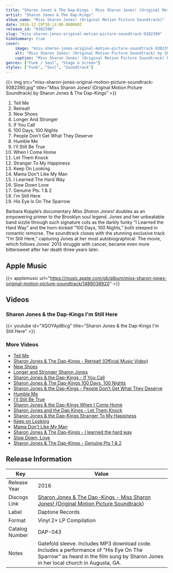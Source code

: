 ```yaml
---
title: "Sharon Jones & The Dap-Kings - Miss Sharon Jones! (Original Motion Picture Soundtrack)"
artist: "Sharon Jones & The Dap-Kings"
album_name: "Miss Sharon Jones! (Original Motion Picture Soundtrack)"
date: 2016-12-29T10:13:00.000000Z
release_id: "9382390"
slug: "miss-sharon-jones-original-motion-picture-soundtrack-9382390"
hideSummary: true
cover:
    image: "miss-sharon-jones-original-motion-picture-soundtrack-9382390.jpg"
    alt: "Miss Sharon Jones! (Original Motion Picture Soundtrack) by Sharon Jones & The Dap-Kings"
    caption: "Miss Sharon Jones! (Original Motion Picture Soundtrack) by Sharon Jones & The Dap-Kings"
genres: ["Funk / Soul", "Stage & Screen"]
styles: ["Funk", "Soul", "Soundtrack"]
---
```


{{< img src="miss-sharon-jones-original-motion-picture-soundtrack-9382390.jpg" title="Miss Sharon Jones! (Original Motion Picture Soundtrack) by Sharon Jones & The Dap-Kings" >}}

<!-- section break -->

1. Tell Me
2. Retreat!
3. New Shoes
4. Longer And Stronger
5. If You Call
6. 100 Days, 100 Nights
7. People Don't Get What They Deserve
8. Humble Me
9. I'll Still Be True
10. When I Come Home
11. Let Them Knock
12. Stranger To My Happiness
13. Keep On Looking
14. Mama Don't Like My Man
15. I Learned The Hard Way
16. Slow Down Love
17. Genuine Pts. 1 & 2
18. I'm Still Here
19. His Eye Is On The Sparrow

<!-- section break -->


Barbara Kopple’s documentary <i>Miss Sharon Jones!</i> doubles as an empowering primer to the Brooklyn soul legend. Jones and her unbeatable band sizzle through such signature cuts as the darkly funky “I Learned the Hard Way” and the horn-kicked “100 Days, 100 Nights,” both steeped in romantic remorse. The soundtrack closes with the stunning exclusive track “I’m Still Here,” capturing Jones at her most autobiographical. The movie, which follows Jones’ 2013 struggle with cancer, became even more bittersweet after her death three years later.



## Apple Music
{{< applemusic url="https://music.apple.com/gb/album/miss-sharon-jones-original-motion-picture-soundtrack/1488038920" >}}





## Videos
### Sharon Jones & the Dap-Kings I'm Still Here
{{< youtube id="XQOYAjd8icg" title="Sharon Jones & the Dap-Kings I'm Still Here" >}}<br>

### More Videos

- [Tell Me](https://www.youtube.com/watch?v=PJDlVXuonI4)
- [Sharon Jones & The Dap-Kings - Retreat! (Official Music Video)](https://www.youtube.com/watch?v=PrOYkHjdpdM)
- [New Shoes](https://www.youtube.com/watch?v=TScb8PRPc-8)
- [Longer and Stronger Sharon Jones](https://www.youtube.com/watch?v=KWKsATGHWao)
- [Sharon Jones &amp; the Dap-Kings - If You Call](https://www.youtube.com/watch?v=J3kYZgeYhC4)
- [Sharon Jones & The Dap-Kings 100 Days, 100 Nights](https://www.youtube.com/watch?v=8ouI5KcyHfE)
- [Sharon Jones & the Dap-Kings - People Don't Get What They Deserve](https://www.youtube.com/watch?v=VmLl21gZjfM)
- [Humble Me](https://www.youtube.com/watch?v=pOWmDAz4Ep0)
- [I'll Still Be True](https://www.youtube.com/watch?v=ubhGej6RTxc)
- [Sharon Jones & the Dap-Kings When I Come Home](https://www.youtube.com/watch?v=96EL_f1Nugc)
- [Sharon Jones and the Dap Kings - Let Them Knock](https://www.youtube.com/watch?v=Pf6gyRI1zqg)
- [Sharon Jones & the Dap-Kings Stranger To My Happiness](https://www.youtube.com/watch?v=IlPE1rEdAdI)
- [Keep on Looking](https://www.youtube.com/watch?v=iPk3Wg5h978)
- [Mama Don't Like My Man](https://www.youtube.com/watch?v=a5wuTGxavQI)
- [Sharon Jones & The Dap-Kings - I learned the hard way](https://www.youtube.com/watch?v=N2enjrlMXkY)
- [Slow Down, Love](https://www.youtube.com/watch?v=S3Fvc6D0GUs)
- [Sharon Jones & The Dap-Kings - Genuine Pts 1 & 2](https://www.youtube.com/watch?v=kyLHay-wHic)


## Release Information
|  Key           | Value                                                |
| ---------------| ---------------------------------------------------- |
| Release Year   | 2016                                   |
| Discogs Link   | [Sharon Jones & The Dap-Kings - Miss Sharon Jones! (Original Motion Picture Soundtrack)](https://www.discogs.com/release/9382390-Sharon-Jones-The-Dap-Kings-Miss-Sharon-Jones-Original-Motion-Picture-Soundtrack) |
| Label          | Daptone Records |
| Format         | Vinyl 2× LP Compilation |
| Catalog Number | DAP-043 |
| Notes | Gatefold sleeve. Includes MP3 download code.  Includes a performance of "His Eye On The Sparrow" as heard in the film sung by Sharon Jones in her local church in Augusta, GA. |